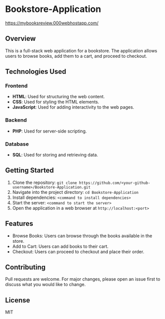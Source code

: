 # Bookstore-Application
https://mybooksreview.000webhostapp.com/
## Overview
This is a full-stack web application for a bookstore. The application allows users to browse books, add them to a cart, and proceed to checkout.

## Technologies Used

### Frontend
- **HTML**: Used for structuring the web content.
- **CSS**: Used for styling the HTML elements.
- **JavaScript**: Used for adding interactivity to the web pages.

### Backend
- **PHP**: Used for server-side scripting.

### Database
- **SQL**: Used for storing and retrieving data.

## Getting Started
1. Clone the repository: `git clone https://github.com/<your-github-username>/Bookstore-Application.git`
2. Navigate into the project directory: `cd Bookstore-Application`
3. Install dependencies: `<command to install dependencies>`
4. Start the server: `<command to start the server>`
5. Open the application in a web browser at `http://localhost:<port>`

## Features
- Browse Books: Users can browse through the books available in the store.
- Add to Cart: Users can add books to their cart.
- Checkout: Users can proceed to checkout and place their order.

## Contributing
Pull requests are welcome. For major changes, please open an issue first to discuss what you would like to change.

## License
MIT


